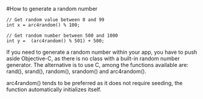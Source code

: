 #How to generate a random number

	// Get random value between 0 and 99
	int x = arc4random() % 100;
	 
	// Get random number between 500 and 1000
	int y =  (arc4random() % 501) + 500;

If you need to generate a random number within your app, you have to push aside Objective-C, as there is no class with a built-in random number generator. The alternative is to use C, among the functions available are: rand(), srand(), random(), srandom() and arc4random().

arc4random() tends to be preferred as it does not require seeding, the function automatically initializes itself.